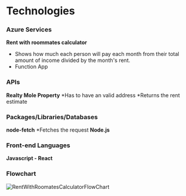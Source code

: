 # Technologies

### Azure Services

**Rent with roommates calculator**

* Shows how much each person will pay each month from their total amount of income divided by the month's rent.
* Function App

### APIs

**Realty Mole Property**
*Has to have an valid address
*Returns the rent estimate 


### Packages/Libraries/Databases

**node-fetch**
*Fetches the request
**Node.js**

### Front-end Languages

**Javascript - React**

### Flowchart


![RentWithRoomatesCalculatorFlowChart](https://user-images.githubusercontent.com/25162686/179640636-bd609b51-bfe1-4a27-83c2-13d564c41e60.png)
